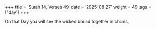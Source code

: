 +++
title = 'Surah 14, Verses 49'
date = '2025-08-27'
weight = 49
tags = ["day"]
+++

On that Day you will see the wicked bound together in chains,
